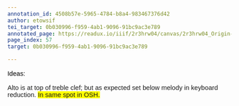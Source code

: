 ```yaml
---
annotation_id: 4508b57e-5965-4784-b8a4-983467376d42
author: etowsif
tei_target: 0b030996-f959-4ab1-9096-91bc9ac3e789
annotated_page: https://readux.io/iiif/2r3hrw04/canvas/2r3hrw04_Origin-1911-a-0058.tif
page_index: 57
target: 0b030996-f959-4ab1-9096-91bc9ac3e789

---
```

<p dir="ltr" style="line-height: 1.38; margin-top: 0pt; margin-bottom: 0pt;"><span style="font-size: 11pt; font-family: Arial; color: #000000; background-color: transparent; font-weight: 400; font-style: normal; font-variant: normal; text-decoration: none; vertical-align: baseline; white-space: pre-wrap;">Ideas:</span></p>
<p><span id="docs-internal-guid-d931960e-7fff-682b-5a91-36b7cd9a04ea"><span style="font-size: 11pt; font-family: Arial; background-color: transparent; font-variant-numeric: normal; font-variant-east-asian: normal; vertical-align: baseline; white-space: pre-wrap;">Alto is at top of treble clef; but as expected set below melody in keyboard reduction. </span><span style="font-size: 11pt; font-family: Arial; background-color: #ffff00; font-variant-numeric: normal; font-variant-east-asian: normal; vertical-align: baseline; white-space: pre-wrap;">In same spot in OSH.</span></span></p>